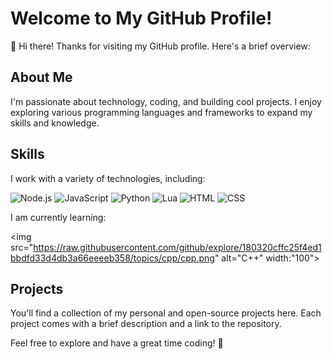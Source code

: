# Welcome to My GitHub Profile!

👋 Hi there! Thanks for visiting my GitHub profile. Here's a brief overview:

## About Me

I'm passionate about technology, coding, and building cool projects. I enjoy exploring various programming languages and frameworks to expand my skills and knowledge.

## Skills

I work with a variety of technologies, including:

<img src="https://cdn.jsdelivr.net/gh/devicons/devicon/icons/nodejs/nodejs-original.svg" alt="Node.js" width="100"> <img src="https://cdn.jsdelivr.net/gh/devicons/devicon/icons/javascript/javascript-original.svg" alt="JavaScript" width="100"> <img src="https://cdn.jsdelivr.net/gh/devicons/devicon/icons/python/python-original.svg" alt="Python" width="100"> <img src="https://cdn.jsdelivr.net/gh/devicons/devicon/icons/lua/lua-original.svg" alt="Lua" width="100"> <img src="https://cdn.jsdelivr.net/gh/devicons/devicon/icons/html5/html5-original.svg" alt="HTML" width="100"> <img src="https://cdn.jsdelivr.net/gh/devicons/devicon/icons/css3/css3-original.svg" alt="CSS" width="100">

I am currently learning:

<img src="https://raw.githubusercontent.com/github/explore/180320cffc25f4ed1bbdfd33d4db3a66eeeeb358/topics/cpp/cpp.png" alt="C++" width:"100">


## Projects

You'll find a collection of my personal and open-source projects here. Each project comes with a brief description and a link to the repository.

Feel free to explore and have a great time coding! 🚀
